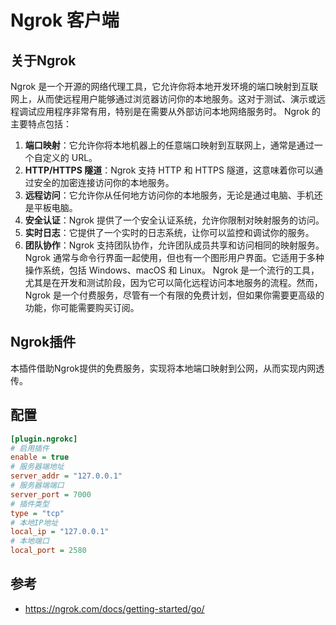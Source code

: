 <!--
 Copyright (C) 2024 wwhai

 This program is free software: you can redistribute it and/or modify
 it under the terms of the GNU Affero General Public License as
 published by the Free Software Foundation, either version 3 of the
 License, or (at your option) any later version.

 This program is distributed in the hope that it will be useful,
 but WITHOUT ANY WARRANTY; without even the implied warranty of
 MERCHANTABILITY or FITNESS FOR A PARTICULAR PURPOSE.  See the
 GNU Affero General Public License for more details.

 You should have received a copy of the GNU Affero General Public License
 along with this program.  If not, see <https://www.gnu.org/licenses/>.
-->

# Ngrok 客户端
## 关于Ngrok
Ngrok 是一个开源的网络代理工具，它允许你将本地开发环境的端口映射到互联网上，从而使远程用户能够通过浏览器访问你的本地服务。这对于测试、演示或远程调试应用程序非常有用，特别是在需要从外部访问本地网络服务时。
Ngrok 的主要特点包括：
1. **端口映射**：它允许你将本地机器上的任意端口映射到互联网上，通常是通过一个自定义的 URL。
2. **HTTP/HTTPS 隧道**：Ngrok 支持 HTTP 和 HTTPS 隧道，这意味着你可以通过安全的加密连接访问你的本地服务。
3. **远程访问**：它允许你从任何地方访问你的本地服务，无论是通过电脑、手机还是平板电脑。
4. **安全认证**：Ngrok 提供了一个安全认证系统，允许你限制对映射服务的访问。
5. **实时日志**：它提供了一个实时的日志系统，让你可以监控和调试你的服务。
6. **团队协作**：Ngrok 支持团队协作，允许团队成员共享和访问相同的映射服务。
Ngrok 通常与命令行界面一起使用，但也有一个图形用户界面。它适用于多种操作系统，包括 Windows、macOS 和 Linux。
Ngrok 是一个流行的工具，尤其是在开发和测试阶段，因为它可以简化远程访问本地服务的流程。然而，Ngrok 是一个付费服务，尽管有一个有限的免费计划，但如果你需要更高级的功能，你可能需要购买订阅。

## Ngrok插件
本插件借助Ngrok提供的免费服务，实现将本地端口映射到公网，从而实现内网透传。

## 配置
```ini
[plugin.ngrokc]
# 启用插件
enable = true
# 服务器端地址
server_addr = "127.0.0.1"
# 服务器端端口
server_port = 7000
# 插件类型
type = "tcp"
# 本地IP地址
local_ip = "127.0.0.1"
# 本地端口
local_port = 2580

```
## 参考
- https://ngrok.com/docs/getting-started/go/
